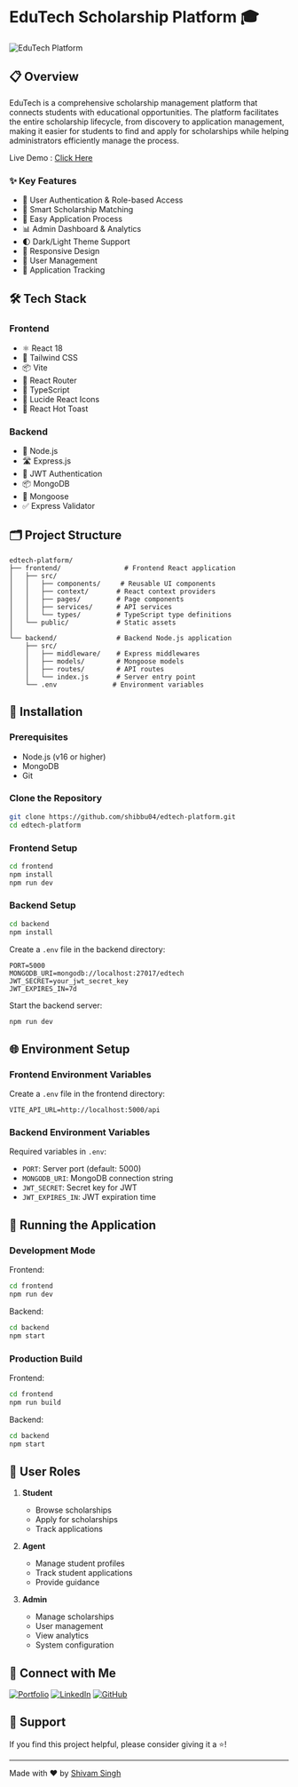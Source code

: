 # EduTech Scholarship Platform 🎓

![EduTech Platform](https://images.unsplash.com/photo-1523240795612-9a054b0db644?ixlib=rb-1.2.1&ixid=MnwxMjA3fDB8MHxwaG90by1wYWdlfHx8fGVufDB8fHx8&auto=format&fit=crop&w=1950&q=80)

## 📋 Overview

EduTech is a comprehensive scholarship management platform that connects students with educational opportunities. The platform facilitates the entire scholarship lifecycle, from discovery to application management, making it easier for students to find and apply for scholarships while helping administrators efficiently manage the process.

Live Demo : [Click Here](https://edtech-platform-app.vercel.app)

### ✨ Key Features

- 🔐 User Authentication & Role-based Access
- 🎯 Smart Scholarship Matching
- 📝 Easy Application Process
- 📊 Admin Dashboard & Analytics
- 🌓 Dark/Light Theme Support
- 📱 Responsive Design
- 👥 User Management
- 📨 Application Tracking

## 🛠️ Tech Stack

### Frontend
- ⚛️ React 18
- 🎨 Tailwind CSS
- 📦 Vite
- 🔄 React Router
- 📝 TypeScript
- 🎯 Lucide React Icons
- 🍞 React Hot Toast

### Backend
- 🚀 Node.js
- 🛣️ Express.js
- 🔐 JWT Authentication
- 📦 MongoDB
- 🔄 Mongoose
- ✅ Express Validator

## 🗂️ Project Structure

```
edtech-platform/
├── frontend/                # Frontend React application
│   ├── src/
│   │   ├── components/     # Reusable UI components
│   │   ├── context/       # React context providers
│   │   ├── pages/         # Page components
│   │   ├── services/      # API services
│   │   └── types/         # TypeScript type definitions
│   └── public/            # Static assets
│
└── backend/               # Backend Node.js application
    ├── src/
    │   ├── middleware/    # Express middlewares
    │   ├── models/        # Mongoose models
    │   ├── routes/        # API routes
    │   └── index.js       # Server entry point
    └── .env              # Environment variables
```

## 🚀 Installation

### Prerequisites
- Node.js (v16 or higher)
- MongoDB
- Git

### Clone the Repository

```bash
git clone https://github.com/shibbu04/edtech-platform.git
cd edtech-platform
```

### Frontend Setup

```bash
cd frontend
npm install
npm run dev
```

### Backend Setup

```bash
cd backend
npm install
```

Create a `.env` file in the backend directory:

```env
PORT=5000
MONGODB_URI=mongodb://localhost:27017/edtech
JWT_SECRET=your_jwt_secret_key
JWT_EXPIRES_IN=7d
```

Start the backend server:

```bash
npm run dev
```

## 🌐 Environment Setup

### Frontend Environment Variables

Create a `.env` file in the frontend directory:

```env
VITE_API_URL=http://localhost:5000/api
```

### Backend Environment Variables

Required variables in `.env`:

- `PORT`: Server port (default: 5000)
- `MONGODB_URI`: MongoDB connection string
- `JWT_SECRET`: Secret key for JWT
- `JWT_EXPIRES_IN`: JWT expiration time

## 🚦 Running the Application

### Development Mode

Frontend:
```bash
cd frontend
npm run dev
```

Backend:
```bash
cd backend
npm start
```

### Production Build

Frontend:
```bash
cd frontend
npm run build
```

Backend:
```bash
cd backend
npm start
```

## 👥 User Roles

1. **Student**
   - Browse scholarships
   - Apply for scholarships
   - Track applications

2. **Agent**
   - Manage student profiles
   - Track student applications
   - Provide guidance

3. **Admin**
   - Manage scholarships
   - User management
   - View analytics
   - System configuration


## 🔗 Connect with Me

[![Portfolio](https://img.shields.io/badge/Portfolio-255E63?style=for-the-badge&logo=About.me&logoColor=white)](https://shivam04.tech)
[![LinkedIn](https://img.shields.io/badge/LinkedIn-0077B5?style=for-the-badge&logo=linkedin&logoColor=white)](https://linkedin.com/in/shivamsingh57680/)
[![GitHub](https://img.shields.io/badge/GitHub-100000?style=for-the-badge&logo=github&logoColor=white)](https://github.com/shibbu04/)

## 💖 Support

If you find this project helpful, please consider giving it a ⭐️!

---

Made with ❤️ by [Shivam Singh](https://shivam04.tech)
